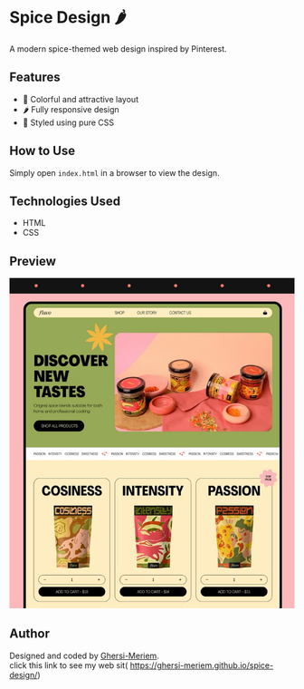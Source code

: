 # Spice Design 🌶️  
A modern spice-themed web design inspired by Pinterest.  

## Features  
- 🍂 Colorful and attractive layout  
- 🌶️ Fully responsive design  
- 🎨 Styled using pure CSS  

## How to Use  
Simply open `index.html` in a browser to view the design.


## Technologies Used  
- HTML  
- CSS  

## Preview  
![Project Preview](preview.png)  

## Author  
Designed and coded by [Ghersi-Meriem](https://github.com/Ghersi-Meriem).  
click this link to see my web sit( https://ghersi-meriem.github.io/spice-design/)

